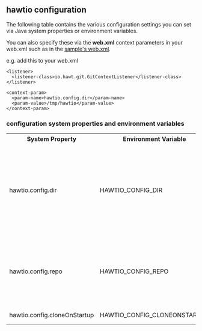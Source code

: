 ## hawtio configuration

The following table contains the various configuration settings you can set via Java system properties or environment variables.

You can also specify these via the **web.xml** context parameters in your web.xml such as in the [sample's web.xml](https://github.com/hawtio/hawtio/blob/master/sample/src/main/webapp/WEB-INF/web.xml#L24).

e.g. add this to your web.xml

    <listener>
      <listener-class>io.hawt.git.GitContextListener</listener-class>
    </listener>

    <context-param>
      <param-name>hawtio.config.dir</param-name>
      <param-value>/tmp/hawtio</param-value>
    </context-param>

### configuration system properties and environment variables

<table class="table">
<tr>
<th>System Property</th><th>Environment Variable</th><th>Description</th>
</tr>
<tr>
<td>hawtio.config.dir</td><td>HAWTIO_CONFIG_DIR</td><td>The directory on the file system used to keep a copy of the configuration for hawtio; for all user settings, the dashboard configurations, the wiki etc. Typically you will push this configuration to some remote git server (maybe even github itself) so if not specified this directory will be a temporary created directory. However if you are only running one hawtio server then set this somewhere safe and you probably want to back this up!</td>
</tr>
<tr>
<td>hawtio.config.repo</td><td>HAWTIO_CONFIG_REPO</td><td>The URL of the remote git repository used to clone for the dashboard and wiki configuration. This defaults to <b>git@github.com:hawtio/hawtio-config.git</b> but if you forked the hawtio-config repository then you would use your own user name; e.g. <b>git@github.com:myUserName/hawtio-config.git</b></td>
</tr>
<tr>
<td>hawtio.config.cloneOnStartup</td><td>HAWTIO_CONFIG_CLONEONSTARTUP</td><td>If set to the value of <b>false</b> then there will be no attempt to clone the remote repo</td>
</tr>
</table>
